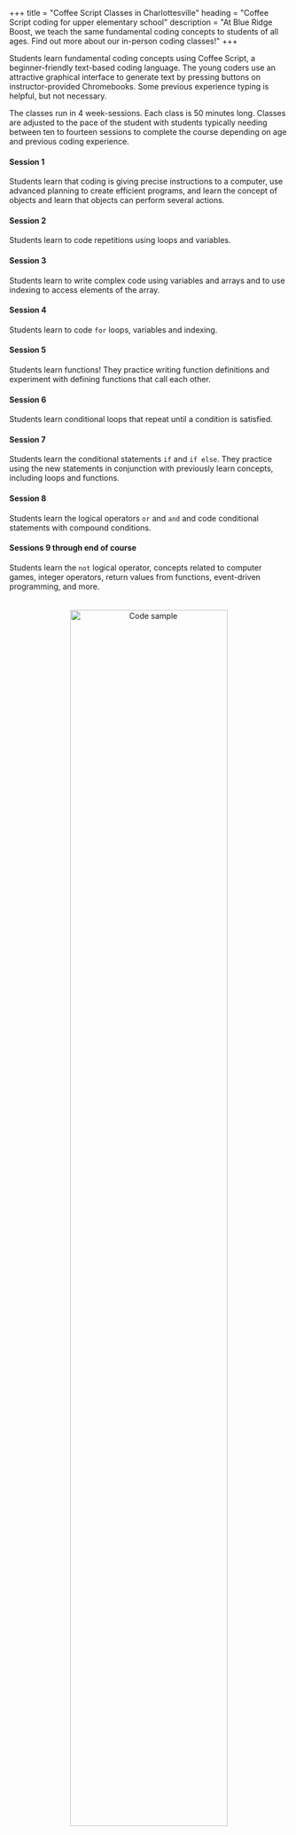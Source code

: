 +++
title = "Coffee Script Classes in Charlottesville"
heading = "Coffee Script coding for upper elementary school"
description = "At Blue Ridge Boost, we teach the same fundamental coding concepts to students of all ages. Find out more about our in-person coding classes!"
+++

<div class="container">

<div class="row">

<div class="col-sm-10 left">

Students learn fundamental coding concepts using Coffee Script, a beginner-friendly text-based coding language. The young coders use an attractive graphical interface to generate text by pressing buttons on instructor-provided Chromebooks. Some previous experience typing is helpful, but not necessary. 


The classes run in 4 week-sessions. Each class is 50 minutes long. Classes are adjusted to the pace of the student with students typically needing between ten to fourteen sessions to complete the course depending on age and previous coding experience.

</div></div></div>

<a name="session1"></a>

<div class="container">

<div class="row">


<div class="col-sm-4">

#### Session 1

Students learn that coding is giving precise instructions to a computer, use advanced planning to create efficient programs, and learn the concept of objects and learn that objects can perform several actions.

#### Session 2

Students learn to code repetitions using loops and variables.

#### Session 3

Students learn to write complex code using variables and arrays and to use indexing to access elements of the array.

#### Session 4
Students learn to code ``for`` loops, variables and indexing.

#### Session 5
Students learn functions! They practice writing function definitions and experiment with
defining functions that call each other.

#### Session 6
Students learn conditional loops that repeat until a condition is satisfied.

#### Session 7
Students learn the conditional statements ``if`` and ``if else``. They practice using the new statements in conjunction with previously learn concepts, including loops and functions.

#### Session 8
Students learn the logical operators ``or`` and ``and`` and code conditional statements with compound conditions.

#### Sessions 9 through end of course
Students learn the ``not`` logical operator, concepts related to computer games, integer operators, return values from functions, event-driven programming, and more.
</div>

<div class="col-sm-6 left">

<center>
<a href="https://www.codemonkey.com/courses/coding-adventure/"><img  alt="Code sample" src="/images/ca1.png" width="75%" style="padding:20px;"></a><br>
<a href="https://www.codemonkey.com/courses/coding-adventure/"><img alt="Code written by kids!" src="/images/ca2.png" width="75%" style="padding:20px;"></a><br>
<a href="https://www.codemonkey.com/courses/coding-adventure/"><img alt="Code written by kids!" src="/images/ca3.png" width="75%" style="padding:20px;"></a><br>
<a href="https://www.codemonkey.com/courses/coding-adventure/"><img alt="Code written by kids!" src="/images/ca4.png" width="75%" style="padding:20px;"></a><br>
<a href="https://www.codemonkey.com/courses/coding-adventure/"><img alt="Code written by kids!" src="/images/ca5.png" width="75%" style="padding:20px;"></a><br>
<a href="https://www.codemonkey.com/courses/coding-adventure/"><img alt="Code written by kids!" src="/images/ca6.png" width="75%" style="padding:20px;"></a><br>
<a href="https://www.codemonkey.com/courses/coding-adventure/"><img alt="Code written by kids!" src="/images/ca7.png" width="75%" style="padding:20px;"></a><br>
<a href="https://www.codemonkey.com/courses/coding-adventure/"><img alt="Code written by kids!" src="/images/ca8.png" width="75%" style="padding:20px;"></a><br>
<a href="https://www.codemonkey.com/courses/coding-adventure/"><img alt="Code written by kids!" src="/images/ca9.png" width="75%" style="padding:20px;"></a>
</center>

</div>

</div>

</div>
